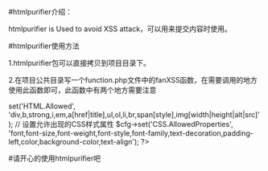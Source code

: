 

#htmlpurifier介绍：

htmlpurifier is Used to avoid XSS attack，可以用来提交内容时使用。


#htmlpurifier使用方法

1.htmlpurifier包可以直接拷贝到项目目录下。

2.在项目公共目录写一个function.php文件中的fanXSS函数，在需要调用的地方使用此函数即可，此函数中有两个地方需要注意

<?PHP
require_once './Plugin/htmlpurifier/HTMLPurifier.auto.php'; // 引用htmlpurifier包
// 设置允许使用的HTML标签
$cfg->set('HTML.Allowed', 'div,b,strong,i,em,a[href|title],ul,ol,li,br,span[style],img[width|height|alt|src]');
// 设置允许出现的CSS样式属性
$cfg->set('CSS.AllowedProperties', 'font,font-size,font-weight,font-style,font-family,text-decoration,padding-left,color,background-color,text-align');

?>
    
#请开心的使用htmlpurifier吧
